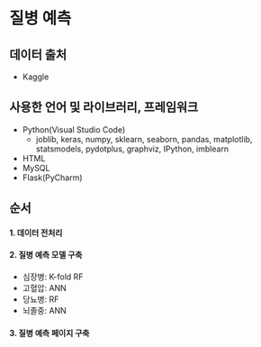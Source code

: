 # 질병 예측
## 데이터 출처
- Kaggle

## 사용한 언어 및 라이브러리, 프레임워크
- Python(Visual Studio Code)
  - joblib, keras, numpy, sklearn, seaborn, pandas, matplotlib, statsmodels, pydotplus, graphviz, IPython, imblearn
- HTML
- MySQL
- Flask(PyCharm)

## 순서
#### 1. 데이터 전처리

#### 2. 질병 예측 모델 구축
- 심장병: K-fold RF
- 고혈압: ANN
- 당뇨병: RF
- 뇌졸중: ANN
#### 3. 질병 예측 페이지 구축
